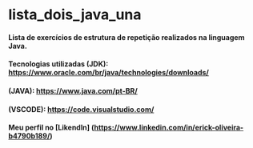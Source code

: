 # lista_dois_java_una

#### Lista de exercícios de estrutura de repetição realizados na linguagem Java.

#### Tecnologias utilizadas (JDK): https://www.oracle.com/br/java/technologies/downloads/
#### (JAVA): https://www.java.com/pt-BR/
#### (VSCODE): https://code.visualstudio.com/
#### Meu perfil no [LikendIn] (https://www.linkedin.com/in/erick-oliveira-b4790b189/)
